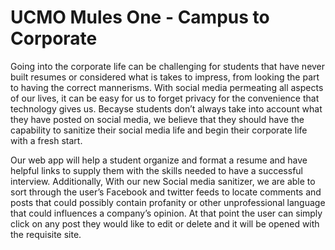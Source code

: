 # UCMO Mules One - Campus to Corporate

Going into the corporate life can be challenging for students that have never built resumes or considered what is 
takes to impress, from looking the part to having the correct mannerisms.  With social media permeating all aspects of 
our lives, it can be easy for us to forget privacy for the convenience that technology gives us.  Becayse students don’t always 
take into account what they have posted on social media, we believe that they should have the capability to 
sanitize their social media life and begin their corporate life with a fresh start.


 Our web app will help a student organize and format a resume and have helpful links to supply them with the skills 
 needed to have a successful interview.  Additionally, With our new Social media sanitizer, we are able to sort through the user’s 
 Facebook and twitter feeds to locate comments and posts that could possibly contain profanity or other 
 unprofessional language that could influences a company’s opinion.  At that point the user can simply click on any post they
 would like to edit or delete and it will be opened with the requisite site.
